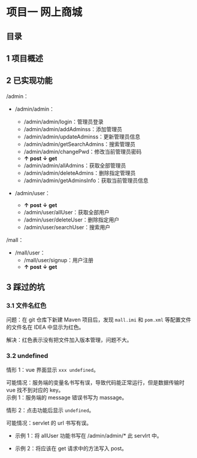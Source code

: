 # 项目一 网上商城

## 目录

## 1 项目概述


## 2 已实现功能

/admin：
- /admin/admin：
    - /admin/admin/login：管理员登录
    - /admin/admin/addAdminss：添加管理员
    - /admin/admin/updateAdminss：更新管理员信息
    - /admin/admin/getSearchAdmins：搜索管理员
    - /admin/admin/changePwd：修改当前管理员密码
    - **↑ post ↓ get**
    - /admin/admin/allAdmins：获取全部管理员
    - /admin/admin/deleteAdmins：删除指定管理员
    - /admin/admin/getAdminsInfo：获取当前管理员信息

- /admin/user：
    - **↑ post ↓ get**
    - /admin/user/allUser：获取全部用户
    - /admin/user/deleteUser：删除指定用户
    - /admin/user/searchUser：搜索用户

/mall：
- /mall/user：
  - /mall/user/signup：用户注册
  - **↑ post ↓ get**




## 3 踩过的坑

### 3.1 文件名红色

问题：在 git 仓库下新建 Maven 项目后，发现 `mall.imi` 和 `pom.xml` 等配置文件的文件名在 IDEA 中显示为红色。

解决：红色表示没有把文件加入版本管理，问题不大。

### 3.2 undefined

情形 1：vue 界面显示 `xxx undefined`。

可能情况：服务端的变量名书写有误，导致代码能正常运行，但是数据传输时 vue 找不到对应的 key。  
示例 1：服务端的 message 错误书写为 massage。

情形 2：点击功能后显示 `undefined`。  

可能情况：servlet 的 url 书写有误。  
- 示例 1：将 allUser 功能书写在 /admin/admin/* 此 servlrt 中。

- 示例 2：将应该在 get 请求中的方法写入 post。